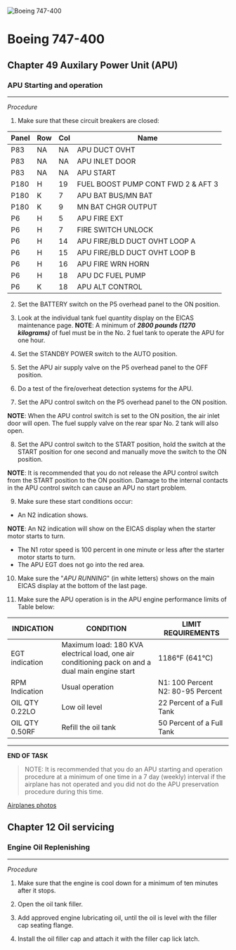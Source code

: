 ![Boeing 747-400](B747.jpg)

# Boeing 747-400

## Chapter 49 Auxilary Power Unit (APU)

### APU Starting and operation
---
*Procedure*

1. Make sure that these circuit breakers are closed:

|Panel|Row|Col|Name|
|---|---|---|---|
|P83|NA|NA|APU DUCT OVHT|
|P83|NA|NA|APU INLET DOOR|
|P83|NA|NA|APU START|
|P180|H|19|FUEL BOOST PUMP CONT FWD 2 & AFT 3|
|P180|K|7|APU BAT BUS/MN BAT|
|P180|K|9|MN BAT CHGR OUTPUT|
|P6|H|5|APU FIRE EXT|
|P6|H|7|FIRE SWITCH UNLOCK|
|P6|H|14|APU FIRE/BLD DUCT OVHT LOOP A|
|P6|H|15|APU FIRE/BLD DUCT OVHT LOOP B|
|P6|H|16|APU FIRE WRN HORN|
|P6|H|18|APU DC FUEL PUMP|
|P6|K|18|APU ALT CONTROL|

2. Set the BATTERY switch on the P5 overhead panel to the ON position.

3. Look at the individual tank fuel quantity display on the EICAS maintenance page. **NOTE**: A minimum of **_2800 pounds (1270 kilograms)_** of fuel must be in the No. 2 fuel tank to
operate the APU for one hour.

4. Set the STANDBY POWER switch to the AUTO position.

5. Set the APU air supply valve on the P5 overhead panel to the OFF position.

6. Do a test of the fire/overheat detection systems for the APU.

7. Set the APU control switch on the P5 overhead panel to the ON position.

**NOTE**: When the APU control switch is set to the ON position, the air inlet door will open. The
fuel supply valve on the rear spar No. 2 tank will also open.

8. Set the APU control switch to the START position, hold the switch at the START position for one second and manually move the switch to the ON position.

**NOTE**: It is recommended that you do not release the APU control switch from the START position to the ON position. Damage to the internal contacts in the APU control switch can cause an APU no start problem.

9. Make sure these start conditions occur:
* An N2 indication shows.

**NOTE**: An N2 indication will show on the EICAS display when the starter motor starts to turn.
* The N1 rotor speed is 100 percent in one minute or less after the starter motor starts to turn.
* The APU EGT does not go into the red area.

10. Make sure the "*APU RUNNING*" (in white letters) shows on the main EICAS display at the bottom of the last page.

11. Make sure the APU operation is in the APU engine performance limits of Table below:

|INDICATION|CONDITION|LIMIT REQUIREMENTS|
|---|---|---|
|EGT indication|Maximum load: 180 KVA electrical load, one air conditioning pack on and a dual main engine start|1186°F (641°C)|
|RPM Indication|Usual operation|N1: 100 Percent N2: 80-95 Percent|
|OIL QTY 0.22LO|Low oil level|22 Percent of a Full Tank|
|OIL QTY 0.50RF|Refill the oil tank|50 Percent of a Full Tank|

---
**END OF TASK**

> NOTE: It is recommended that you do an APU starting and operation procedure at a minimum of one time in a 7 day (weekly) interval if the airplane has not operated and you did not do the APU preservation procedure during this time.

[Airplanes photos](https://www.airliners.net/)

## Chapter 12 Oil servicing

### Engine Oil Replenishing
---
*Procedure*

1. Make sure that the engine is cool down for a minimum of ten minutes after it stops.

2. Open the oil tank filler.

3. Add approved engine lubricating oil, until the oil is level with the filler cap seating flange.

4. Install the oil filler cap and attach it with the filler cap lick latch.